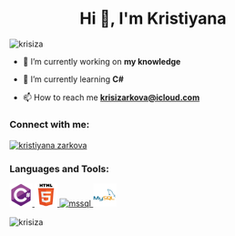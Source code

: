 <h1 align="center">Hi 👋, I'm Kristiyana</h1>
<p align="left"> <img src="https://komarev.com/ghpvc/?username=krisiza&label=Profile%20views&color=0e75b6&style=flat" alt="krisiza" /> </p>

- 🔭 I’m currently working on **my knowledge**

- 🌱 I’m currently learning **C#**

- 📫 How to reach me **krisizarkova@icloud.com**

<h3 align="left">Connect with me:</h3>
<p align="left">
<a href="https://fb.com/kristiyana zarkova" target="blank"><img align="center" src="https://raw.githubusercontent.com/rahuldkjain/github-profile-readme-generator/master/src/images/icons/Social/facebook.svg" alt="kristiyana zarkova" height="30" width="40" /></a>
</p>

<h3 align="left">Languages and Tools:</h3>
<p align="left"> <a href="https://www.w3schools.com/cs/" target="_blank" rel="noreferrer"> <img src="https://raw.githubusercontent.com/devicons/devicon/master/icons/csharp/csharp-original.svg" alt="csharp" width="40" height="40"/> </a> <a href="https://www.w3.org/html/" target="_blank" rel="noreferrer"> <img src="https://raw.githubusercontent.com/devicons/devicon/master/icons/html5/html5-original-wordmark.svg" alt="html5" width="40" height="40"/> </a> <a href="https://www.microsoft.com/en-us/sql-server" target="_blank" rel="noreferrer"> <img src="https://www.svgrepo.com/show/303229/microsoft-sql-server-logo.svg" alt="mssql" width="40" height="40"/> </a> <a href="https://www.mysql.com/" target="_blank" rel="noreferrer"> <img src="https://raw.githubusercontent.com/devicons/devicon/master/icons/mysql/mysql-original-wordmark.svg" alt="mysql" width="40" height="40"/> </a> </p>

<p><img align="center" src="https://github-readme-stats.vercel.app/api/top-langs?username=krisiza&show_icons=true&locale=en&layout=compact" alt="krisiza" /></p>
